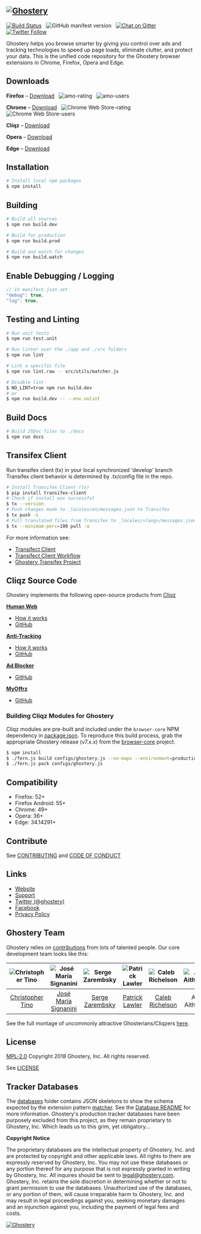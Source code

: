 [![Ghostery](https://www.ghostery.com/wp-content/themes/ghostery/images/ghostery_logo_black.svg)](https://www.ghostery.com)
---

[![Build Status](https://travis-ci.org/ghostery/ghostery-extension.svg?branch=master)](https://travis-ci.org/ghostery/ghostery-extension) &nbsp; ![GitHub manifest version](https://img.shields.io/github/manifest-json/v/ghostery/ghostery-extension.svg?style=flat-square) &nbsp; [![Chat on Gitter](https://img.shields.io/gitter/room/ghostery/ghostery-expenstion.svg?style=flat-square)](https://gitter.im/ghostery/ghostery-extension) &nbsp; [![Twitter Follow](https://img.shields.io/twitter/follow/ghostery.svg?style=social&maxAge=3600)](https://twitter.com/ghostery)

Ghostery helps you browse smarter by giving you control over ads and tracking technologies to speed up page loads, eliminate clutter, and protect your data. This is the unified code repository for the Ghostery browser extensions in Chrome, Firefox, Opera and Edge.

## Downloads
**Firefox** &ndash; [Download](https://addons.mozilla.org/en-US/firefox/addon/ghostery/) &nbsp; ![amo-rating](https://img.shields.io/amo/rating/ghostery.svg?style=flat-square) &nbsp; ![amo-users](https://img.shields.io/amo/users/ghostery.svg?style=flat-square)

**Chrome** &ndash; [Download](https://chrome.google.com/webstore/detail/ghostery-%E2%80%93-privacy-ad-blo/mlomiejdfkolichcflejclcbmpeaniij) &nbsp; ![Chrome Web Store-rating](https://img.shields.io/chrome-web-store/rating/mlomiejdfkolichcflejclcbmpeaniij.svg?style=flat-square) &nbsp; ![Chrome Web Store-users](https://img.shields.io/chrome-web-store/d/mlomiejdfkolichcflejclcbmpeaniij.svg?style=flat-square&label=users)

**Cliqz** &ndash; [Download](https://s3.amazonaws.com/cdncliqz/update/browser/firefox%40ghostery.com/latest.xpi)

**Opera** &ndash; [Download](https://addons.opera.com/en/extensions/details/ghostery/)

**Edge** &ndash; [Download](https://www.microsoft.com/en-us/store/p/ghostery/9nblggh52ngz)

## Installation
```sh
# Install local npm packages
$ npm install
```

## Building
```sh
# Build all sources
$ npm run build.dev
```

```sh
# Build for production
$ npm run build.prod
```

```sh
# Build and watch for changes
$ npm run build.watch
```

## Enable Debugging / Logging
```javascript
// In manifest.json set
"debug": true,
"log": true,
```

## Testing and Linting
```sh
# Run unit tests
$ npm run test.unit
```

```sh
# Run linter over the ./app and ./src folders
$ npm run lint
```

```sh
# Lint a specific file
$ npm run lint.raw -- src/utils/matcher.js
```

```sh
# Disable lint
$ NO_LINT=true npm run build.dev
# or
$ npm run build.dev -- --env.nolint
```

## Build Docs
```sh
# Build JSDoc files to ./docs
$ npm run docs
```

## Transifex Client
Run transifex client (tx) in your local synchronized 'develop' branch
Transifex client behavior is determined by .tx/config file in the repo.
```sh
# Install Transifex Client (tx)
$ pip install transifex-client
# Check if install was successful
$ tx --version
# Push changes made to _locales/en/messages.json to Transifex
$ tx push -s
# Pull translated files from Transifex to _locales/<lang>/messages.json
$ tx --minimum-perc=100 pull -a 
```
For more information see:
+ [Transifect Client](https://docs.transifex.com/client/introduction)
+ [Transifect Client Workflow](https://docs.transifex.com/integrations/github)
+ [Ghostery Transifex Project](https://www.transifex.com/ghostery-inc/ghostery-8/dashboard/)

## 
## Cliqz Source Code
Ghostery implements the following open-source products from [Cliqz](https://cliqz.com/en/)

[**Human Web**](https://cliqz.com/en/whycliqz/human-web)
+ [How it works](https://cliqz.com/en/magazine/techblog-human-web-reliably-removes-uids)
+ [GitHub](https://github.com/cliqz-oss/browser-core/blob/master/modules/human-web/)

[**Anti-Tracking**](https://cliqz.com/en/whycliqz/anti-tracking)
+ [How it works](https://cliqz.com/en/magazine/how-we-at-cliqz-protect-users-from-web-tracking)
+ [GitHub](https://github.com/cliqz-oss/browser-core/blob/master/modules/antitracking)

[**Ad Blocker**](https://cliqz.com/en/whycliqz/adblocking)
+ [GitHub](https://github.com/cliqz-oss/adblocker)

[**MyOffrz**](https://cliqz.com/en/cliqz-angebote)
+ [GitHub](https://github.com/cliqz-oss/browser-core/blob/master/modules/offers-v2)

### Building Cliqz Modules for Ghostery
Cliqz modules are pre-built and included under the `browser-core` NPM dependency in [package.json](package.json). To reproduce this build process, grab the appropriate Ghostery release (v7.x.x) from the [browser-core](https://github.com/cliqz-oss/browser-core/releases) project.

```sh
$ npm install
$ ./fern.js build configs/ghostery.js --no-maps --environment=production
$ ./fern.js pack configs/ghostery.js
```

## Compatibility

+ Firefox: 52+
+ Firefox Android: 55+
+ Chrome: 49+
+ Opera: 36+
+ Edge: 34.14291+

## Contribute

See [CONTRIBUTING](CONTRIBUTING.md) and [CODE OF CONDUCT](CODE-OF-CONDUCT.md)

## Links
+ [Website](https://ghostery.com/)
+ [Support](https://ghostery.zendesk.com/)
+ [Twitter (@ghostery)](https://twitter.com/ghostery)
+ [Facebook](https://www.facebook.com/ghostery)
+ [Privacy Policy](https://www.ghostery.com/about-ghostery/browser-extension-privacy-policy/)

## Ghostery Team
Ghostery relies on [contributions](https://github.com/ghostery/ghostery-extension/graphs/contributors) from lots of talented people. Our core development team looks like this:

![Christopher Tino](https://avatars3.githubusercontent.com/u/4699516?s=460&v=4) | ![José María Signanini](https://static.cliqz.com/wp-content/uploads/2017/08/jose.jpg) | ![Serge Zarembsky](https://static.cliqz.com/wp-content/uploads/2017/08/serge.jpg) | ![Patrick Lawler](https://static.cliqz.com/wp-content/uploads/2017/08/patrick.jpg) | ![Caleb Richelson](https://avatars0.githubusercontent.com/u/1928870?s=400&v=4) | ![Aziz Aithsaine](https://static.cliqz.com/wp-content/uploads/2017/08/aziz.jpg)
:---:|:---:|:---:|:---:|:---:|:---:
[Christopher Tino](http://github.com/christophertino) | [José María Signanini](https://github.com/jsignanini) | [Serge Zarembsky](https://github.com/zarembsky) | [Patrick Lawler](https://github.com/trickpattyFH20) | [Caleb Richelson](https://github.com/IAmThePan) | Aziz Aithsaine

See the full montage of uncommonly attractive Ghosterians/Cliqzers [here](https://www.cliqz.com/about/team).

## License
[MPL-2.0](https://www.mozilla.org/en-US/MPL/2.0/) Copyright 2018 Ghostery, Inc. All rights reserved.

See [LICENSE](LICENSE)

## Tracker Databases
The [databases](/databases) folder contains JSON skeletons to show the schema expected by the extension pattern [matcher](/src/utils/matcher.js). See the [Database README](/databases/README.md) for more information.
Ghostery's production tracker databases have been purposely excluded from this project, as they remain proprietary to Ghostery, Inc. Which leads us to this grim, yet obligatory...

**Copyright Notice**

The proprietary databases are the intellectual property of Ghostery, Inc. and are protected by copyright and other applicable laws. All rights to them are expressly reserved by Ghostery, Inc. You may not use these databases or any portion thereof for any purpose that is not expressly granted in writing by Ghostery, Inc. All inquires should be sent to [legal@ghostery.com](legal@ghostery.com).  Ghostery, Inc. retains the sole discretion in determining whether or not to grant permission to use the databases. Unauthorized use of the databases, or any portion of them, will cause irreparable harm to Ghostery, Inc. and may result in legal proceedings against you, seeking monetary damages and an injunction against you, including the payment of legal fees and costs.

[![Ghostery](https://www.ghostery.com/wp-content/themes/ghostery/images/github/ghosty_coder.jpg)](https://www.ghostery.com)
